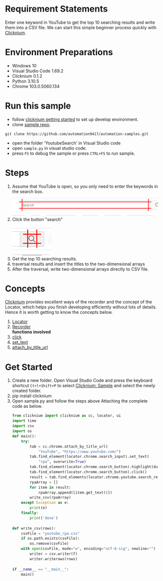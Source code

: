 # Requirement Statements
Enter one keyword in YouTube to get the top 10 searching results and write them into a CSV file.
We can start this simple beginner process quickly with [Clicknium](https://www.clicknium.com/).

# Environment Preparations
- Windows 10
- Visual Studio Code 1.69.2
- Clicknium 0.1.2
- Python 3.10.5
- Chrome 103.0.5060.134
# Run this sample
- follow [clicknium getting started](https://www.clicknium.com/documents) to set up develop environment.
- clone [sample repo](https://github.com/automation9417/automation-samples.git).
```
git clone https://github.com/automation9417/automation-samples.git
```
- open the folder 'YoutubeSearch' in Visual Studio code
- open `sample.py` in visual studio code.
- press `F5` to debug the sample or press `CTRL+F5` to run sample.
# Steps

1. Assume that YouTube is open, so you only need to enter the keywords in the search box.  
   ![](/YoutubeSearch/.locator/chrome_img/e7173ae3-6711-41fe-9103-1f9140d1f8f7.jpg)
2. Click the button "search"  
   ![](/YoutubeSearch/.locator/chrome_img/51e97ce7-435d-4dc3-a995-0d9899fa67d4.jpg)
3. Get the top 10 searching results.
4. traversal results and insert the titles to the two-dimensional arrays
5. After the traversal, write two-dimensional arrays directly to CSV file.

# Concepts
[Clicknium](https://www.clicknium.com/) provides excellent ways of the recorder and the concept of the Locator, which helps you finish developing efficiently without lots of details. Hence it is worth getting to know the concepts below.
1. [Locator](https://www.clicknium.com/documents/concepts/locator)
2. [Recorder](https://www.clicknium.com/documents/tutorial/recorder/)  
**functions involved**
3. [click](https://www.clicknium.com/documents/references/python/uielement/click)
4. [set_text](https://www.clicknium.com/documents/references/python/uielement/set_text)
5. [attach_by_title_url](https://www.clicknium.com/documents/references/python/webdriver/attach_by_title_url)

# Get Started
1. Create a new folder. Open Visual Studio Code and press the keyboard shortcut `Ctrl+Shift+P` to select [Clicknium: Sample](https://www.clicknium.com/documents/tutorial/vscode/project_management) and select the newly created folder.
2. pip install clicknium
3. Open sample.py and follow the steps above
   Attaching the complete code as below.
   ```python
   from clicknium import clicknium as cc, locator, ui
   import time
   import csv
   import os
   def main():
       try:
           tab = cc.chrome.attach_by_title_url(
               "YouTube", "https://www.youtube.com/")
           tab.find_element(locator.chrome.search_input).set_text(
               "rpa", overwrite=True)
           tab.find_element(locator.chrome.search_button).highlight(duration=3)
           tab.find_element(locator.chrome.search_button).click()
           result = tab.find_elements(locator.chrome.youtube.search_result_list)
           rpaArray = []
           for item in result:
               rpaArray.append([item.get_text()])
           write_csv(rpaArray)
       except Exception as e:
           print(e)
       finally:
           print('done')
   
   def write_csv(rows):
       csvFile = "youtube_rpa.csv"
       if os.path.exists(csvFile):
           os.remove(csvFile)
       with open(csvFile, mode="w", encoding="utf-8-sig", newline="") as f:
           writer = csv.writer(f)
           writer.writerows(rows)
   
   if __name__ == "__main__":
       main()
   ```
